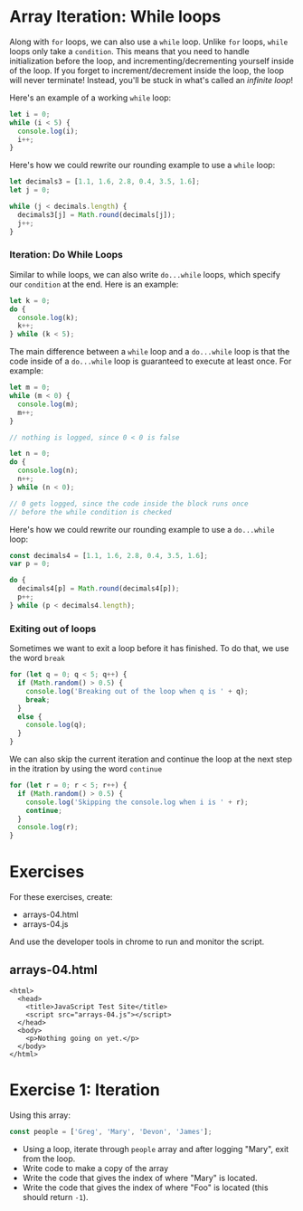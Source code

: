 # Array Iteration: While loops

Along with `for` loops, we can also use a `while` loop. Unlike `for` loops, `while` loops only take a `condition`. This means that you need to handle initialization before the loop, and incrementing/decrementing yourself inside of the loop. If you forget to increment/decrement inside the loop, the loop will never terminate! Instead, you'll be stuck in what's called an _infinite loop_!

Here's an example of a working `while` loop:

~~~javascript
let i = 0;
while (i < 5) {
  console.log(i);
  i++;
}
~~~

Here's how we could rewrite our rounding example to use a `while` loop:

~~~javascript
let decimals3 = [1.1, 1.6, 2.8, 0.4, 3.5, 1.6];
let j = 0;

while (j < decimals.length) {
  decimals3[j] = Math.round(decimals[j]);
  j++;
}
~~~

### Iteration: Do While Loops

Similar to while loops, we can also write `do...while` loops, which specify our `condition` at the end. Here is an example:

~~~javascript
let k = 0;
do {
  console.log(k);
  k++;
} while (k < 5);
~~~

The main difference between a `while` loop and a `do...while` loop is that the code inside of a `do...while` loop is guaranteed to execute at least once. For example:

~~~javascript
let m = 0;
while (m < 0) {
  console.log(m);
  m++;
}

// nothing is logged, since 0 < 0 is false

let n = 0;
do {
  console.log(n);
  n++;
} while (n < 0);

// 0 gets logged, since the code inside the block runs once
// before the while condition is checked
~~~

Here's how we could rewrite our rounding example to use a `do...while` loop:

~~~javascript
const decimals4 = [1.1, 1.6, 2.8, 0.4, 3.5, 1.6];
var p = 0;

do {
  decimals4[p] = Math.round(decimals4[p]);
  p++;
} while (p < decimals4.length);
~~~

### Exiting out of loops

Sometimes we want to exit a loop before it has finished. To do that, we use the word `break`

~~~javascript
for (let q = 0; q < 5; q++) {
  if (Math.random() > 0.5) {
    console.log('Breaking out of the loop when q is ' + q);
    break;
  }
  else {
    console.log(q);
  }
}
~~~

We can also skip the current iteration and continue the loop at the next step in the itration by using the word `continue`

~~~javascript
for (let r = 0; r < 5; r++) {
  if (Math.random() > 0.5) {
    console.log('Skipping the console.log when i is ' + r);
    continue;
  }
  console.log(r);
}
~~~

# Exercises

For these exercises, create:

- arrays-04.html
- arrays-04.js

And use the developer tools in chrome to run and monitor the script.

## arrays-04.html

~~~
<html> 
  <head>
    <title>JavaScript Test Site</title>
    <script src="arrays-04.js"></script>
  </head>
  <body>
    <p>Nothing going on yet.</p>
  </body>
</html>
~~~
# Exercise 1: Iteration

Using this array:

~~~javascript
const people = ['Greg', 'Mary', 'Devon', 'James'];
~~~

- Using a loop, iterate through `people` array and after logging "Mary", exit from the loop.
- Write code to make a copy of the array
- Write the code that gives the index of where "Mary" is located.
- Write the code that gives the index of where "Foo" is located (this should return `-1`).
